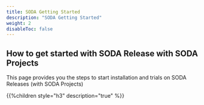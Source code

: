```yaml
---
title: SODA Getting Started
description: "SODA Getting Started"
weight: 2
disableToc: false
---
```


## How to get started with SODA Release with SODA Projects
This page provides you the steps to start installation and trials on SODA Releases (with SODA Projects)


{{%children style="h3" description="true" %}}  
